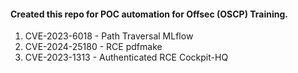 

#### Created this repo for POC automation for Offsec (OSCP) Training.

1. CVE-2023-6018 - Path Traversal MLflow 
2. CVE-2024-25180 - RCE pdfmake
3. CVE-2023-1313 - Authenticated RCE Cockpit-HQ

